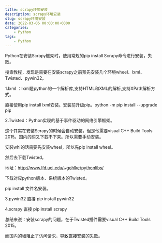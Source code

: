 ```yaml
---
title: scrapy环境安装
description: scrapy环境安装
slug: scrapy环境安装
date: 2022-03-06 00:00:00+0000
categories:
    - Python
tags:
    - Python
---
```


Python在安装Scrapy框架时，使用常规的pip install Scrapy命令进行安装，失败。

搜索教程，发现是需要在安装scrapy之前预先安装几个环境wheel、lxml、Twisted、pywin32。

1.lxml ：lxml是python的一个解析库,支持HTML和XML的解析,支持XPath解析方式。

直接使用pip install lxml安装。安装前升级pip。python -m pip install --upgrade pip

2.Twisted：Python实现的基于事件驱动的网络引擎框架。

这个其实在安装Scrapy的时候会自动安装，但是他需要visual C++ Build Tools 2015。国内的网又下载不下来。所以需要手动安装。

安装whl的话需要先安装wheel，所以先pip install wheel。

然后去下载Twisted。

地址：http://www.lfd.uci.edu/~gohlke/pythonlibs/

下载对应python版本、系统版本的Twisted。

pip install 文件名安装。

3.pywin32 直接 pip install pywin32

4.scrapy 直接 pip install scrapy

总结来说：安装scrapy的问题，在于Twisted插件需要visual C++ Build Tools 2015。

而国内的墙阻止了访问请求，导致直接安装的失败。
